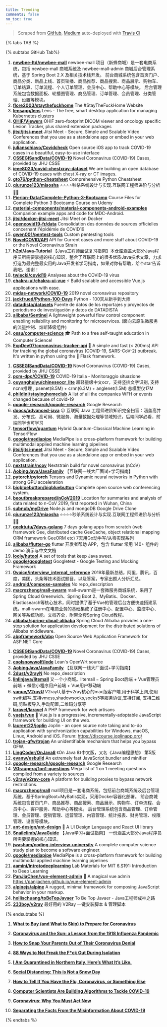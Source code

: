 ```yaml
---
title: Trending
comments: false
no_toc: true
---
```


> Scraped from [GitHub](https://github.com/trending), [Medium](https://medium.com/topic/popular)
auto-deployed with [Travis Ci](https://travis-ci.org/)

{% tabs TAB %}
<!-- tab GitHub -->
{% subtabs GitHub Tab%}
<!-- tab Daily -->
1. [**newbee-ltd/newbee-mall**](https://github.com/newbee-ltd/newbee-mall)
newbee-mall 项目（新蜂商城）是一套电商系统，包括 newbee-mall 商城系统及 newbee-mall-admin 商城后台管理系统，基于 Spring Boot 2.X 及相关技术栈开发。 前台商城系统包含首页门户、商品分类、新品上线、首页轮播、商品推荐、商品搜索、商品展示、购物车、订单结算、订单流程、个人订单管理、会员中心、帮助中心等模块。 后台管理系统包含数据面板、轮播图管理、商品管理、订单管理、会员管理、分类管理、设置等模块。
2. [**flore2003/staythefuckhome**](https://github.com/flore2003/staythefuckhome)
The #StayTheFuckHome Website
3. [**lensapp/lens**](https://github.com/lensapp/lens)
Lens - The free, smart desktop application for managing Kubernetes clusters
4. [**OHIF/Viewers**](https://github.com/OHIF/Viewers)
OHIF zero-footprint DICOM viewer and oncology specific Lesion Tracker, plus shared extension packages
5. [**jitsi/jitsi-meet**](https://github.com/jitsi/jitsi-meet)
Jitsi Meet - Secure, Simple and Scalable Video Conferences that you use as a standalone app or embed in your web application.
6. [**julianschiavo/Covidcheck**](https://github.com/julianschiavo/Covidcheck)
Open source iOS app to track COVID-19 cases in a beautiful, easy-to-use interface
7. [**CSSEGISandData/COVID-19**](https://github.com/CSSEGISandData/COVID-19)
Novel Coronavirus (COVID-19) Cases, provided by JHU CSSE
8. [**ieee8023/covid-chestxray-dataset**](https://github.com/ieee8023/covid-chestxray-dataset)
We are building an open database of COVID-19 cases with chest X-ray or CT images.
9. [**gto76/python-cheatsheet**](https://github.com/gto76/python-cheatsheet)
Comprehensive Python Cheatsheet
10. [**qiurunze123/miaosha**](https://github.com/qiurunze123/miaosha)
⭐⭐⭐⭐秒杀系统设计与实现.互联网工程师进阶与分析🙋🐓
11. [**Pierian-Data/Complete-Python-3-Bootcamp**](https://github.com/Pierian-Data/Complete-Python-3-Bootcamp)
Course Files for Complete Python 3 Bootcamp Course on Udemy
12. [**material-components/material-components-android-examples**](https://github.com/material-components/material-components-android-examples)
Companion example apps and code for MDC-Android.
13. [**jitsi/docker-jitsi-meet**](https://github.com/jitsi/docker-jitsi-meet)
Jitsi Meet on Docker
14. [**opencovid19-fr/data**](https://github.com/opencovid19-fr/data)
Consolidation des données de sources officielles concernant l'épidémie de COVID19
15. [**gwen001/pentest-tools**](https://github.com/gwen001/pentest-tools)
Custom pentesting tools
16. [**NovelCOVID/API**](https://github.com/NovelCOVID/API)
API for Current cases and more stuff about COVID-19 or the Novel Coronavirus Strain
17. [**h2pl/Java-Tutorial**](https://github.com/h2pl/Java-Tutorial)
【Java工程师面试复习指南】本仓库涵盖大部分Java程序员所需要掌握的核心知识，整合了互联网上的很多优质Java技术文章，力求打造为最完整最实用的Java开发者学习指南，如果对你有帮助，给个star告诉我吧，谢谢！
18. [**twiecki/covid19**](https://github.com/twiecki/covid19)
Analyses about the COVID-19 virus
19. [**chakra-ui/chakra-ui-vue**](https://github.com/chakra-ui/chakra-ui-vue)
⚡️ Build scalable and accessible Vue.js applications with ease.
20. [**midas-network/COVID-19**](https://github.com/midas-network/COVID-19)
2019 novel coronavirus repository
21. [**jackfrued/Python-100-Days**](https://github.com/jackfrued/Python-100-Days)
Python - 100天从新手到大师
22. [**datadista/datasets**](https://github.com/datadista/datasets)
Fuente de datos de los reportajes y proyectos de periodismo de investigación y datos de DATADISTA
23. [**alibaba/Sentinel**](https://github.com/alibaba/Sentinel)
A lightweight powerful flow control component enabling reliability and monitoring for microservices. (面向云原生微服务的流量控制、熔断降级组件)
24. [**ossu/computer-science**](https://github.com/ossu/computer-science)
🎓 Path to a free self-taught education in Computer Science!
25. [**ExpDev07/coronavirus-tracker-api**](https://github.com/ExpDev07/coronavirus-tracker-api)
🦠 A simple and fast (< 200ms) API for tracking the global coronavirus (COVID-19, SARS-CoV-2) outbreak. It's written in python using the 🍼 Flask framework.
<!-- endtab -->
<!-- tab Weekly -->
1. [**CSSEGISandData/COVID-19**](https://github.com/CSSEGISandData/COVID-19)
Novel Coronavirus (COVID-19) Cases, provided by JHU CSSE
2. [**pcm-dpc/COVID-19**](https://github.com/pcm-dpc/COVID-19)
COVID-19 Italia - Monitoraggio situazione
3. [**ouyanghuiyu/chineseocr_lite**](https://github.com/ouyanghuiyu/chineseocr_lite)
超轻量级中文ocr，支持竖排文字识别, 支持ncnn推理 , psenet(8.5M) + crnn(6.3M) + anglenet(1.5M) 总模型仅17M
4. [**phildini/stayinghomeclub**](https://github.com/phildini/stayinghomeclub)
A list of all the companies WFH or events changed because of covid-19
5. [**google-research/google-research**](https://github.com/google-research/google-research)
Google Research
6. [**doocs/advanced-java**](https://github.com/doocs/advanced-java)
😮 互联网 Java 工程师进阶知识完全扫盲：涵盖高并发、分布式、高可用、微服务、海量数据处理等领域知识，后端同学必看，前端同学也可学习
7. [**tensorflow/quantum**](https://github.com/tensorflow/quantum)
Hybrid Quantum-Classical Machine Learning in TensorFlow
8. [**google/mediapipe**](https://github.com/google/mediapipe)
MediaPipe is a cross-platform framework for building multimodal applied machine learning pipelines
9. [**jitsi/jitsi-meet**](https://github.com/jitsi/jitsi-meet)
Jitsi Meet - Secure, Simple and Scalable Video Conferences that you use as a standalone app or embed in your web application.
10. [**nextstrain/ncov**](https://github.com/nextstrain/ncov)
Nextstrain build for novel coronavirus (nCoV)
11. [**AobingJava/JavaFamily**](https://github.com/AobingJava/JavaFamily)
【互联网一线大厂面试+学习指南】
12. [**pytorch/pytorch**](https://github.com/pytorch/pytorch)
Tensors and Dynamic neural networks in Python with strong GPU acceleration
13. [**bigbluebutton/bigbluebutton**](https://github.com/bigbluebutton/bigbluebutton)
Complete open source web conferencing system.
14. [**beoutbreakprepared/nCoV2019**](https://github.com/beoutbreakprepared/nCoV2019)
Location for summaries and analysis of data related to n-CoV 2019, first reported in Wuhan, China
15. [**subnub/myDrive**](https://github.com/subnub/myDrive)
Node.js and mongoDB Google Drive Clone
16. [**qiurunze123/miaosha**](https://github.com/qiurunze123/miaosha)
⭐⭐⭐⭐秒杀系统设计与实现.互联网工程师进阶与分析🙋🐓
17. [**geektutu/7days-golang**](https://github.com/geektutu/7days-golang)
7 days golang apps from scratch (web framework Gee, distributed cache GeeCache, object relational mapping ORM framework GeeORM etc) 7天用Go动手写/从零实现系列
18. [**alibaba/flutter-go**](https://github.com/alibaba/flutter-go)
flutter 开发者帮助 APP，包含 flutter 常用 140+ 组件的demo 演示与中文文档
19. [**looly/hutool**](https://github.com/looly/hutool)
A set of tools that keep Java sweet.
20. [**google/googletest**](https://github.com/google/googletest)
Googletest - Google Testing and Mocking Framework
21. [**0voice/interview_internal_reference**](https://github.com/0voice/interview_internal_reference)
2019年最新总结，阿里，腾讯，百度，美团，头条等技术面试题目，以及答案，专家出题人分析汇总。
22. [**android/compose-samples**](https://github.com/android/compose-samples)
No repo_description
23. [**macrozheng/mall-swarm**](https://github.com/macrozheng/mall-swarm)
mall-swarm是一套微服务商城系统，采用了 Spring Cloud Greenwich、Spring Boot 2、MyBatis、Docker、Elasticsearch等核心技术，同时提供了基于Vue的管理后台方便快速搭建系统。mall-swarm在电商业务的基础集成了注册中心、配置中心、监控中心、网关等系统功能。文档齐全，附带全套Spring Cloud教程。
24. [**alibaba/spring-cloud-alibaba**](https://github.com/alibaba/spring-cloud-alibaba)
Spring Cloud Alibaba provides a one-stop solution for application development for the distributed solutions of Alibaba middleware.
25. [**abpframework/abp**](https://github.com/abpframework/abp)
Open Source Web Application Framework for ASP.NET Core
<!-- endtab -->
<!-- tab Monthly -->
1. [**CSSEGISandData/COVID-19**](https://github.com/CSSEGISandData/COVID-19)
Novel Coronavirus (COVID-19) Cases, provided by JHU CSSE
2. [**coolsnowwolf/lede**](https://github.com/coolsnowwolf/lede)
Lean's OpenWrt source
3. [**AobingJava/JavaFamily**](https://github.com/AobingJava/JavaFamily)
【互联网一线大厂面试+学习指南】
4. [**2dust/v2rayN**](https://github.com/2dust/v2rayN)
No repo_description
5. [**linlinjava/litemall**](https://github.com/linlinjava/litemall)
又一个小商城。litemall = Spring Boot后端 + Vue管理员前端 + 微信小程序用户前端 + Vue用户移动端
6. [**yanue/V2rayU**](https://github.com/yanue/V2rayU)
V2rayU,基于v2ray核心的mac版客户端,用于科学上网,使用swift编写,支持vmess,shadowsocks,socks5等服务协议,支持订阅, 支持二维码,剪贴板导入,手动配置,二维码分享等
7. [**laravel/laravel**](https://github.com/laravel/laravel)
A PHP framework for web artisans
8. [**vuejs/vue**](https://github.com/vuejs/vue)
🖖 Vue.js is a progressive, incrementally-adoptable JavaScript framework for building UI on the web.
9. [**laurent22/joplin**](https://github.com/laurent22/joplin)
Joplin - an open source note taking and to-do application with synchronization capabilities for Windows, macOS, Linux, Android and iOS. Forum: https://discourse.joplinapp.org/
10. [**trojan-gfw/trojan**](https://github.com/trojan-gfw/trojan)
An unidentifiable mechanism that helps you bypass GFW.
11. [**LingCoder/OnJava8**](https://github.com/LingCoder/OnJava8)
《On Java 8》中文版，又名《Java编程思想》 第5版
12. [**evanw/esbuild**](https://github.com/evanw/esbuild)
An extremely fast JavaScript bundler and minifier
13. [**google-research/google-research**](https://github.com/google-research/google-research)
Google Research
14. [**VGraupera/1on1-questions**](https://github.com/VGraupera/1on1-questions)
Mega list of 1 on 1 meeting questions compiled from a variety to sources
15. [**v2ray/v2ray-core**](https://github.com/v2ray/v2ray-core)
A platform for building proxies to bypass network restrictions.
16. [**macrozheng/mall**](https://github.com/macrozheng/mall)
mall项目是一套电商系统，包括前台商城系统及后台管理系统，基于SpringBoot+MyBatis实现，采用Docker容器化部署。 前台商城系统包含首页门户、商品推荐、商品搜索、商品展示、购物车、订单流程、会员中心、客户服务、帮助中心等模块。 后台管理系统包含商品管理、订单管理、会员管理、促销管理、运营管理、内容管理、统计报表、财务管理、权限管理、设置等模块。
17. [**ant-design/ant-design**](https://github.com/ant-design/ant-design)
🌈 A UI Design Language and React UI library
18. [**Snailclimb/JavaGuide**](https://github.com/Snailclimb/JavaGuide)
【Java学习+面试指南】 一份涵盖大部分Java程序员所需要掌握的核心知识。
19. [**jwasham/coding-interview-university**](https://github.com/jwasham/coding-interview-university)
A complete computer science study plan to become a software engineer.
20. [**google/mediapipe**](https://github.com/google/mediapipe)
MediaPipe is a cross-platform framework for building multimodal applied machine learning pipelines
21. [**aamini/introtodeeplearning**](https://github.com/aamini/introtodeeplearning)
Lab Materials for MIT 6.S191: Introduction to Deep Learning
22. [**PanJiaChen/vue-element-admin**](https://github.com/PanJiaChen/vue-element-admin)
🎉 A magical vue admin https://panjiachen.github.io/vue-element-admin
23. [**alpinejs/alpine**](https://github.com/alpinejs/alpine)
A rugged, minimal framework for composing JavaScript behavior in your markup.
24. [**hollischuang/toBeTopJavaer**](https://github.com/hollischuang/toBeTopJavaer)
To Be Top Javaer - Java工程师成神之路
25. [**233boy/v2ray**](https://github.com/233boy/v2ray)
最好用的 V2Ray 一键安装脚本 & 管理脚本
<!-- endtab -->
{% endsubtabs %}
<!-- endtab --><!-- tab Medium -->
1. [**What to Buy (and What to Skip) to Prepare for Coronavirus**](https://elemental.medium.com/what-to-buy-and-what-to-skip-to-prepare-for-coronavirus-3b721d60eb82?source=topic_page---------------------------20)

2. [**Coronavirus and the Sun: a Lesson from the 1918 Influenza Pandemic**](https://medium.com/@ra.hobday/coronavirus-and-the-sun-a-lesson-from-the-1918-influenza-pandemic-509151dc8065?source=topic_page---------0------------------1)

3. [**How to Snap Your Parents Out of Their Coronavirus Denial**](https://elemental.medium.com/how-to-snap-your-parents-out-of-their-coronavirus-denial-6bc0f24a9178?source=topic_page---------1------------------1)

4. [**88 Ways to Not Freak the F*ck Out During Isolation**](https://forge.medium.com/100-ways-to-not-freak-the-fuck-out-during-isolation-7dd980584d8b?source=topic_page---------2------------------1)

5. [**I Am Quarantined in Northern Italy. Here’s What It’s Like.**](https://elemental.medium.com/quarantined-in-northern-italy-5ce40ad458df?source=topic_page---------4------------------1)

6. [**Social Distancing: This is Not a Snow Day**](https://medium.com/@ariadnelabs/social-distancing-this-is-not-a-snow-day-ac21d7fa78b4?source=topic_page---------5------------------1)

7. [**How to Tell If You Have the Flu, Coronavirus, or Something Else**](https://elemental.medium.com/how-to-tell-if-you-have-the-flu-coronavirus-or-something-else-30c1c82cc50f?source=topic_page---------6------------------1)

8. [**Computer Scientists Are Building Algorithms to Tackle COVID-19**](https://onezero.medium.com/computer-scientists-are-building-algorithms-to-tackle-covid-19-f4ec40acdba0?source=topic_page---------7------------------1)

9. [**Coronavirus: Why You Must Act Now**](https://medium.com/@tomaspueyo/coronavirus-act-today-or-people-will-die-f4d3d9cd99ca?source=topic_page---------8------------------1)

10. [**Separating the Facts From the Misinformation About COVID-19**](https://elemental.medium.com/why-we-should-care-commonly-asked-questions-and-answers-about-covid-19-6b166f1876e9?source=topic_page---------9------------------1)

<!-- endtab -->
{% endtabs %}
